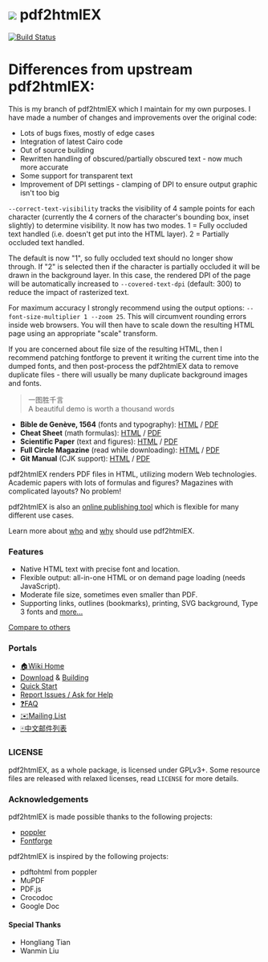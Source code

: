 # ![](https://pdf2htmlEX.github.io/pdf2htmlEX/images/pdf2htmlEX-64x64.png) pdf2htmlEX 

[![Build Status](https://travis-ci.org/jgoldfar/pdf2htmlEX.svg?branch=add-build-status)](https://travis-ci.org/jgoldfar/pdf2htmlEX)

# Differences from upstream pdf2htmlEX:

This is my branch of pdf2htmlEX which I maintain for my own purposes. I have made a number of changes and improvements over the original code:

* Lots of bugs fixes, mostly of edge cases
* Integration of latest Cairo code
* Out of source building
* Rewritten handling of obscured/partially obscured text - now much more accurate
* Some support for transparent text
* Improvement of DPI settings - clamping of DPI to ensure output graphic isn't too big

`--correct-text-visibility` tracks the visibility of 4 sample points for each character (currently the 4 corners of the character's bounding box, inset slightly) to determine visibility.
It now has two modes. 1 = Fully occluded text handled (i.e. doesn't get put into the HTML layer). 2 = Partially occluded text handled.

The default is now "1", so fully occluded text should no longer show through. If "2" is selected then if the character is partially occluded it will be drawn in the background layer. In this case, the rendered DPI of the page will be automatically increased to `--covered-text-dpi` (default: 300) to reduce the impact of rasterized text.

For maximum accuracy I strongly recommend using the output options: `--font-size-multiplier 1 --zoom 25`. This will circumvent rounding errors inside web browsers. You will then have to scale down the resulting HTML page using an appropriate "scale" transform.

If you are concerned about file size of the resulting HTML, then I recommend patching fontforge to prevent it writing the current time into the dumped fonts, and then post-process the pdf2htmlEX data to remove duplicate files - there will usually be many duplicate background images and fonts.


>一图胜千言<br>A beautiful demo is worth a thousand words

- **Bible de Genève, 1564** (fonts and typography): [HTML](https://pdf2htmlEX.github.io/pdf2htmlEX/demo/geneve.html) / [PDF](https://github.com/raphink/geneve_1564/releases/download/2015-07-08_01/geneve_1564.pdf)
- **Cheat Sheet** (math formulas): [HTML](https://pdf2htmlEX.github.io/pdf2htmlEX/demo/cheat.html) / [PDF](http://www.tug.org/texshowcase/cheat.pdf)
- **Scientific Paper** (text and figures): [HTML](https://pdf2htmlEX.github.io/pdf2htmlEX/demo/demo.html) / [PDF](http://citeseerx.ist.psu.edu/viewdoc/download?doi=10.1.1.148.349&rep=rep1&type=pdf)
- **Full Circle Magazine** (read while downloading): [HTML](https://pdf2htmlEX.github.io/pdf2htmlEX/demo/issue65_en.html) / [PDF](http://dl.fullcirclemagazine.org/issue65_en.pdf)
- **Git Manual** (CJK support): [HTML](https://pdf2htmlEX.github.io/pdf2htmlEX/demo/chn.html) / [PDF](http://files.cnblogs.com/phphuaibei/git%E6%90%AD%E5%BB%BA.pdf)

pdf2htmlEX renders PDF files in HTML, utilizing modern Web technologies.
Academic papers with lots of formulas and figures? Magazines with complicated layouts? No problem!

pdf2htmlEX is also an [online publishing tool](https://pdf2htmlEX.github.io/pdf2htmlEX/doc/tb108wang.html) which is flexible for many different use cases. 

Learn more about [who](https://github.com/pdf2htmlEX/pdf2htmlEX/wiki/Use-Cases) and [why](https://github.com/pdf2htmlEX/pdf2htmlEX/wiki/Introduction) should use pdf2htmlEX.

### Features

* Native HTML text with precise font and location.
* Flexible output: all-in-one HTML or on demand page loading (needs JavaScript).
* Moderate file size, sometimes even smaller than PDF.
* Supporting links, outlines (bookmarks), printing, SVG background, Type 3 fonts and [more...](https://github.com/pdf2htmlEX/pdf2htmlEX/wiki/Feature-List)

[Compare to others](https://github.com/pdf2htmlEX/pdf2htmlEX/wiki/Comparison)

### Portals

 * [:house:Wiki Home](https://github.com/pdf2htmlEX/pdf2htmlEX/wiki)
 * [Download](https://github.com/pdf2htmlEX/pdf2htmlEX/wiki/Download) & [Building](https://github.com/pdf2htmlEX/pdf2htmlEX/wiki/Building)
 * [Quick Start](https://github.com/pdf2htmlEX/pdf2htmlEX/wiki/Quick-Start)
 * [Report Issues / Ask for Help](https://github.com/pdf2htmlEX/pdf2htmlEX/blob/master/CONTRIBUTING.md#guidance)
 * [:question:FAQ](https://github.com/pdf2htmlEX/pdf2htmlEX/wiki/FAQ)
 * [:envelope:Mailing List](https://groups.google.com/forum/#!forum/pdf2htmlex)
 * [:mahjong:中文邮件列表](https://groups.google.com/forum/#!forum/pdf2htmlex-cn)

### LICENSE

pdf2htmlEX, as a whole package, is licensed under GPLv3+.
Some resource files are released with relaxed licenses, read `LICENSE` for more details.

### Acknowledgements

pdf2htmlEX is made possible thanks to the following projects:

* [poppler](http://poppler.freedesktop.org/)
* [Fontforge](http://fontforge.org/)

pdf2htmlEX is inspired by the following projects:

* pdftohtml from poppler 
* MuPDF
* PDF.js
* Crocodoc
* Google Doc

#### Special Thanks

* Hongliang Tian
* Wanmin Liu 
